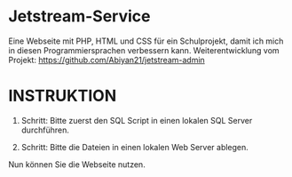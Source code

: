 # Jetstream-Service
Eine Webseite mit PHP, HTML und CSS für ein Schulprojekt, damit ich mich in diesen Programmiersprachen verbessern kann.
Weiterentwicklung vom Projekt: https://github.com/Abiyan21/jetstream-admin

# INSTRUKTION
1. Schritt:
Bitte zuerst den SQL Script in einen lokalen SQL Server durchführen.

2. Schritt:
Bitte die Dateien in einen lokalen Web Server ablegen.

Nun können Sie die Webseite nutzen.
